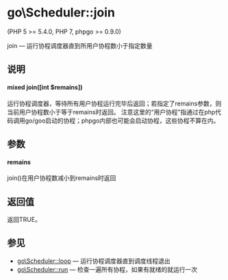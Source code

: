 # go\Scheduler::join
  
\(PHP 5 >= 5.4.0, PHP 7, phpgo >= 0.9.0\)

join — 运行协程调度器直到所用户协程数小于指定数量

## 说明
#### mixed join([int $remains])
  
运行协程调度器，等待所有用户协程运行完毕后返回；若指定了remains参数，则当前用户协程数小于等于remains时返回。
注意这里的“用户协程”指通过在php代码调用go/goo启动的协程；phpgo内部也可能会启动协程，这些协程不算在内。

## 参数

#### remains  
join()在用户协程数减小到remains时返回


## 返回值
返回TRUE。

## 参见
- [go\Scheduler::loop](https://github.com/birdwyx/phpgo/blob/master/md/cn/scheduler-loop.md) — 运行协程调度器直到调度线程退出
- [go\Scheduler::run](https://github.com/birdwyx/phpgo/blob/master/md/cn/scheduler-run.md) — 检查一遍所有协程，如果有就绪的就运行一次
